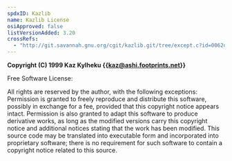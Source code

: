 ```yaml
---
spdxID: Kazlib
name: Kazlib License
osiApproved: false
listVersionAdded: 3.20
crossRefs: 
  - "http://git.savannah.gnu.org/cgit/kazlib.git/tree/except.c?id=0062df360c2d17d57f6af19b0e444c51feb99036"
---
```


**Copyright (C) 1999 Kaz Kylheku {{kaz@ashi.footprints.net}}**

Free Software License:

All rights are reserved by the author, with the following exceptions: Permission is granted to freely reproduce and distribute this software, possibly in exchange for a fee, provided that this copyright notice appears intact. Permission is also granted to adapt this software to produce derivative works, as long as the modified versions carry this copyright notice and additional notices stating that the work has been modified. This source code may be translated into executable form and incorporated into proprietary software; there is no requirement for such software to contain a copyright notice related to this source.
